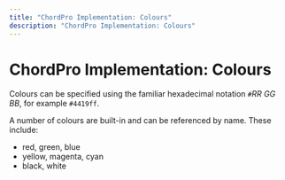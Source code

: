 ```yaml
---
title: "ChordPro Implementation: Colours"
description: "ChordPro Implementation: Colours"
---
```


# ChordPro Implementation: Colours

Colours can be specified using the familiar hexadecimal notation `#`*RR* _GG_ _BB_, for example `#4419ff`.

A number of colours are built-in and can be referenced by name. These include:

* red, green, blue
* yellow, magenta, cyan
* black, white
